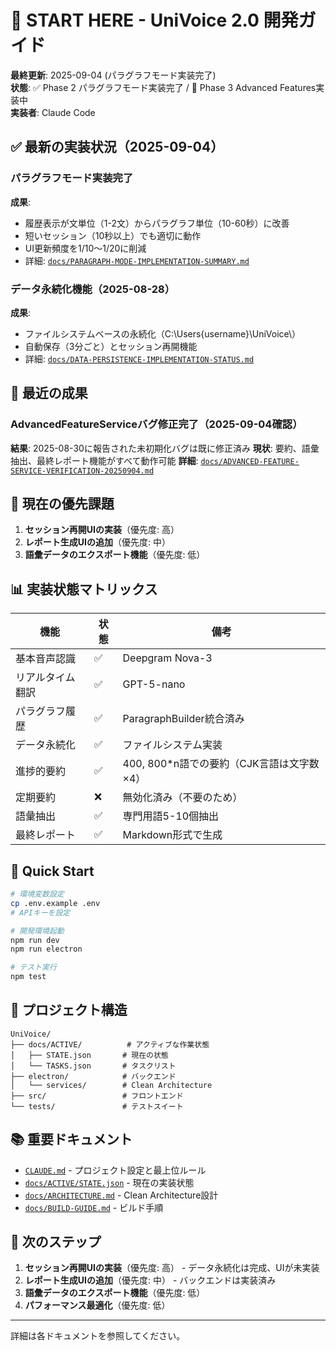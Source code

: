 # 🚀 START HERE - UniVoice 2.0 開発ガイド

**最終更新**: 2025-09-04 (パラグラフモード実装完了)  
**状態**: ✅ Phase 2 パラグラフモード実装完了 / 🚧 Phase 3 Advanced Features実装中  
**実装者**: Claude Code

## ✅ 最新の実装状況（2025-09-04）

### パラグラフモード実装完了
**成果**:
- 履歴表示が文単位（1-2文）からパラグラフ単位（10-60秒）に改善
- 短いセッション（10秒以上）でも適切に動作
- UI更新頻度を1/10～1/20に削減
- 詳細: [`docs/PARAGRAPH-MODE-IMPLEMENTATION-SUMMARY.md`](docs/PARAGRAPH-MODE-IMPLEMENTATION-SUMMARY.md)

### データ永続化機能（2025-08-28）
**成果**:
- ファイルシステムベースの永続化（C:\Users\{username}\UniVoice\）
- 自動保存（3分ごと）とセッション再開機能
- 詳細: [`docs/DATA-PERSISTENCE-IMPLEMENTATION-STATUS.md`](docs/DATA-PERSISTENCE-IMPLEMENTATION-STATUS.md)

## 🎉 最近の成果

### AdvancedFeatureServiceバグ修正完了（2025-09-04確認）
**結果**: 2025-08-30に報告された未初期化バグは既に修正済み
**現状**: 要約、語彙抽出、最終レポート機能がすべて動作可能
**詳細**: [`docs/ADVANCED-FEATURE-SERVICE-VERIFICATION-20250904.md`](docs/ADVANCED-FEATURE-SERVICE-VERIFICATION-20250904.md)

## 🎯 現在の優先課題

1. **セッション再開UIの実装**（優先度: 高）
2. **レポート生成UIの追加**（優先度: 中）
3. **語彙データのエクスポート機能**（優先度: 低）

## 📊 実装状態マトリックス

| 機能 | 状態 | 備考 |
|------|------|------|
| 基本音声認識 | ✅ | Deepgram Nova-3 |
| リアルタイム翻訳 | ✅ | GPT-5-nano |
| パラグラフ履歴 | ✅ | ParagraphBuilder統合済み |
| データ永続化 | ✅ | ファイルシステム実装 |
| 進捗的要約 | ✅ | 400, 800*n語での要約（CJK言語は文字数×4） |
| 定期要約 | ❌ | 無効化済み（不要のため） |
| 語彙抽出 | ✅ | 専門用語5-10個抽出 |
| 最終レポート | ✅ | Markdown形式で生成 |

## 🚀 Quick Start

```bash
# 環境変数設定
cp .env.example .env
# APIキーを設定

# 開発環境起動
npm run dev
npm run electron

# テスト実行
npm test
```

## 📁 プロジェクト構造

```
UniVoice/
├── docs/ACTIVE/          # アクティブな作業状態
│   ├── STATE.json       # 現在の状態
│   └── TASKS.json       # タスクリスト
├── electron/            # バックエンド
│   └── services/        # Clean Architecture
├── src/                 # フロントエンド
└── tests/               # テストスイート
```

## 📚 重要ドキュメント

- [`CLAUDE.md`](CLAUDE.md) - プロジェクト設定と最上位ルール
- [`docs/ACTIVE/STATE.json`](docs/ACTIVE/STATE.json) - 現在の実装状態
- [`docs/ARCHITECTURE.md`](docs/ARCHITECTURE.md) - Clean Architecture設計
- [`docs/BUILD-GUIDE.md`](docs/BUILD-GUIDE.md) - ビルド手順

## 🎯 次のステップ

1. **セッション再開UIの実装**（優先度: 高） - データ永続化は完成、UIが未実装
2. **レポート生成UIの追加**（優先度: 中） - バックエンドは実装済み
3. **語彙データのエクスポート機能**（優先度: 低）
4. **パフォーマンス最適化**（優先度: 低）

---
詳細は各ドキュメントを参照してください。